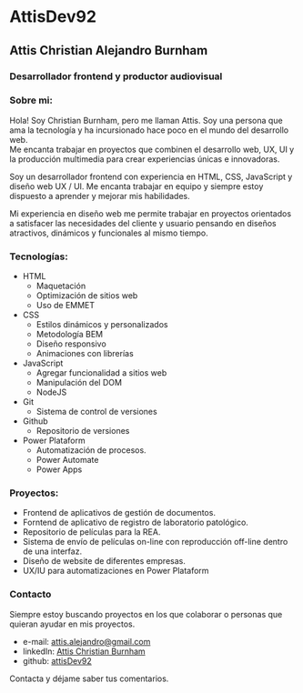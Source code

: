 # AttisDev92

## Attis Christian Alejandro Burnham
### Desarrollador frontend y productor audiovisual

### Sobre mi:
Hola! Soy Christian Burnham, pero me llaman Attis. Soy una persona que ama la tecnología y ha incursionado hace poco en el mundo del desarrollo web.  
Me encanta trabajar en proyectos que combinen el desarrollo web, UX, UI y la producción multimedia para crear experiencias únicas e innovadoras.

Soy un desarrollador frontend con experiencia en HTML, CSS, JavaScript y diseño web UX / UI. Me encanta trabajar en equipo y siempre estoy dispuesto a aprender y mejorar mis habilidades.

Mi experiencia en diseño web me permite trabajar en proyectos orientados a satisfacer las necesidades del cliente y usuario pensando en diseños atractivos, dinámicos y funcionales al mismo tiempo.

### Tecnologías:

- HTML
    - Maquetación
    - Optimización de sitios web
    - Uso de EMMET
- CSS
    - Estilos dinámicos y personalizados
    - Metodología BEM
    - Diseño responsivo
    - Animaciones con librerías
- JavaScript
    - Agregar funcionalidad a sitios web
    - Manipulación del DOM
    - NodeJS
- Git
    - Sistema de control de versiones
- Github
    - Repositorio de versiones
- Power Plataform
    - Automatización de procesos.
    - Power Automate
    - Power Apps

### Proyectos:
- Frontend de aplicativos de gestión de documentos.
- Forntend de aplicativo de registro de laboratorio patológico.
- Repositorio de películas para la REA.
- Sistema de envío de películas on-line con reproducción off-line dentro de una interfaz.
- Diseño de website de diferentes empresas.
- UX/IU para automatizaciones en Power Plataform

### Contacto
Siempre estoy buscando proyectos en los que colaborar o personas que quieran ayudar en mis proyectos.

- e-mail: [attis.alejandro@gmail.com](mailto:attis.alejandro@gmail.com)
- linkedIn: [Attis Christian Burnham](https://www.linkedin.com/in/christian-alejandro-burnham-masabanda-45b3b851/)
- github: [attisDev92](https://github.com/attisDev92)

Contacta y déjame saber tus comentarios.
